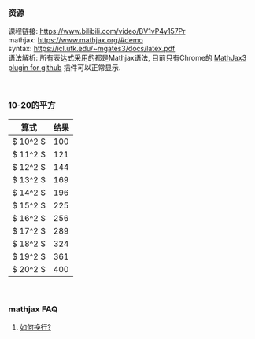 
&nbsp;  
### 资源  
课程链接: https://www.bilibili.com/video/BV1vP4y157Pr  
mathjax: https://www.mathjax.org/#demo  
syntax: https://icl.utk.edu/~mgates3/docs/latex.pdf   
语法解析: 所有表达式采用的都是Mathjax语法, 目前只有Chrome的 [MathJax3 plugin for github](https://chrome.google.com/webstore/detail/mathjax-3-plugin-for-gith/peoghobgdhejhcmgoppjpjcidngdfkod) 插件可以正常显示.  

&nbsp;  
### 10-20的平方
|算式|结果|
|---|---|
|$ 10^2 $|100|
|$ 11^2 $|121|
|$ 12^2 $|144|
|$ 13^2 $|169|
|$ 14^2 $|196|
|$ 15^2 $|225|
|$ 16^2 $|256|
|$ 17^2 $|289|
|$ 18^2 $|324|
|$ 19^2 $|361|
|$ 20^2 $|400|

&nbsp;  
### mathjax FAQ  
1. [如何换行?](./MathJaxFAQ.md#如何换行?)  
